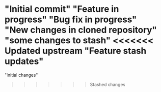 "Initial commit" 
"Feature in progress" 
"Bug fix in progress" 
"New changes in cloned repository"
"some changes to stash" 
<<<<<<< Updated upstream
"Feature stash updates" 
=======
"Initial changes" 
>>>>>>> Stashed changes
